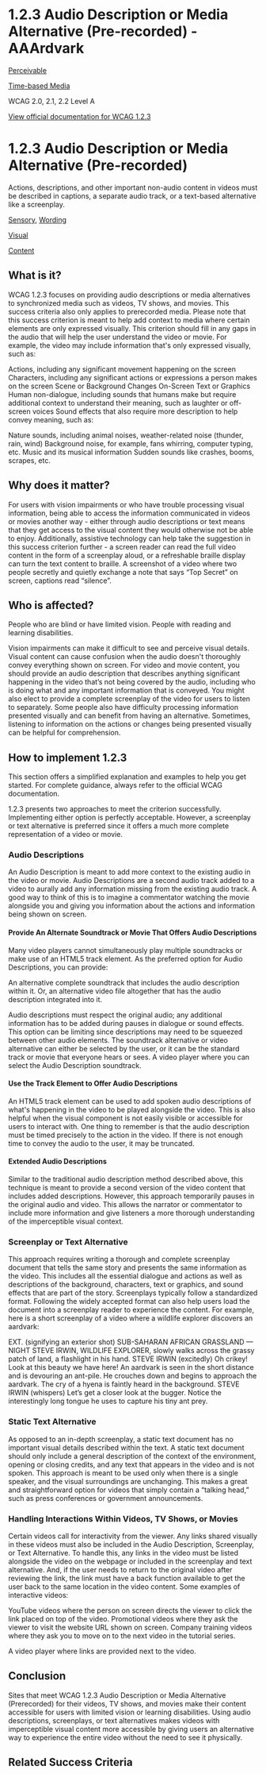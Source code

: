 # 1.2.3 Audio Description or Media Alternative (Pre-recorded) - AAArdvark

[Perceivable](https://aaardvarkaccessibility.com/wcag-principle/perceivable/)

[Time-based Media](https://aaardvarkaccessibility.com/wcag-guideline/time-based-media/)

WCAG 2.0, 2.1, 2.2
Level A

[View official documentation for WCAG 1.2.3](https://www.w3.org/WAI/WCAG22/Understanding/audio-description-or-media-alternative-prerecorded.html)

# 1.2.3 Audio Description or Media Alternative (Pre-recorded)

Actions, descriptions, and other important non-audio content in videos must be described in captions, a separate audio track, or a text-based alternative like a screenplay.

[Sensory](https://aaardvarkaccessibility.com/wcag-theme/sensory/), [Wording](https://aaardvarkaccessibility.com/wcag-theme/wording/) 

 

[Visual](https://aaardvarkaccessibility.com/wcag-disability/visual/) 

 

[Content](https://aaardvarkaccessibility.com/wcag-responsibility/content/) 

## What is it?

WCAG 1.2.3 focuses on providing audio descriptions or media alternatives to synchronized media such as videos, TV shows, and movies. This success criteria also only applies to prerecorded media.
Please note that this success criterion is meant to help add context to media where certain elements are only expressed visually. This criterion should fill in any gaps in the audio that will help the user understand the video or movie.
For example, the video may include information that's only expressed visually, such as:

Actions, including any significant movement happening on the screen
Characters, including any significant actions or expressions a person makes on the screen
Scene or Background Changes
On-Screen Text or Graphics
Human non-dialogue, including sounds that humans make but require additional context to understand their meaning, such as laughter or off-screen voices
Sound effects that also require more description to help convey meaning, such as:

Nature sounds, including animal noises, weather-related noise (thunder, rain, wind)
Background noise, for example, fans whirring, computer typing, etc.
Music and its musical information
Sudden sounds like crashes, booms, scrapes, etc.

## Why does it matter?

For users with vision impairments or who have trouble processing visual information, being able to access the information communicated in videos or movies another way - either through audio descriptions or text means that they get access to the visual content they would otherwise not be able to enjoy.
Additionally, assistive technology can help take the suggestion in this success criterion further - a screen reader can read the full video content in the form of a screenplay aloud, or a refreshable braille display can turn the text content to braille.
A screenshot of a video where two people secretly and quietly exchange a note that says “Top Secret” on screen, captions read “silence”.

## Who is affected?

People who are blind or have limited vision. People with reading and learning disabilities.

Vision impairments can make it difficult to see and perceive visual details. Visual content can cause confusion when the audio doesn't thoroughly convey everything shown on screen. For video and movie content, you should provide an audio description that describes anything significant happening in the video that&rsquo;s not being covered by the audio, including who is doing what and any important information that is conveyed. You might also elect to provide a complete screenplay of the video for users to listen to separately.
Some people also have difficulty processing information presented visually and can benefit from having an alternative. Sometimes, listening to information on the actions or changes being presented visually can be helpful for comprehension.

## How to implement 1.2.3

This section offers a simplified explanation and examples to help you get started. For complete guidance, always refer to the official WCAG documentation.

1.2.3 presents two approaches to meet the criterion successfully. Implementing either option is perfectly acceptable. However, a screenplay or text alternative is preferred since it offers a much more complete representation of a video or movie.
### Audio Descriptions

An Audio Description is meant to add more context to the existing audio in the video or movie. Audio Descriptions are a second audio track added to a video to aurally add any information missing from the existing audio track. A good way to think of this is to imagine a commentator watching the movie alongside you and giving you information about the actions and information being shown on screen.
#### Provide An Alternate Soundtrack or Movie That Offers Audio Descriptions

Many video players cannot simultaneously play multiple soundtracks or make use of an HTML5 track element. As the preferred option for Audio Descriptions, you can provide:

An alternative complete soundtrack that includes the audio description within it.
Or, an alternative video file altogether that has the audio description integrated into it.

Audio descriptions must respect the original audio; any additional information has to be added during pauses in dialogue or sound effects. This option can be limiting since descriptions may need to be squeezed between other audio elements.
The soundtrack alternative or video alternative can either be selected by the user, or it can be the standard track or movie that everyone hears or sees.
A video player where you can select the Audio Description soundtrack.
#### Use the Track Element to Offer Audio Descriptions

An HTML5 track element can be used to add spoken audio descriptions of what's happening in the video to be played alongside the video. This is also helpful when the visual component is not easily visible or accessible for users to interact with.
One thing to remember is that the audio description must be timed precisely to the action in the video. If there is not enough time to convey the audio to the user, it may be truncated.
#### Extended Audio Descriptions

Similar to the traditional audio description method described above, this technique is meant to provide a second version of the video content that includes added descriptions. However, this approach temporarily pauses in the original audio and video. This allows the narrator or commentator to include more information and give listeners a more thorough understanding of the imperceptible visual context.
### Screenplay or Text Alternative

This approach requires writing a thorough and complete screenplay document that tells the same story and presents the same information as the video. This includes all the essential dialogue and actions as well as descriptions of the background, characters, text or graphics, and sound effects that are part of the story.
Screenplays typically follow a standardized format. Following the widely accepted format can also help users load the document into a screenplay reader to experience the content.
For example, here is a short screenplay of a video where a wildlife explorer discovers an aardvark:

EXT. (signifying an exterior shot) SUB-SAHARAN AFRICAN GRASSLAND — NIGHT
STEVE IRWIN, WILDLIFE EXPLORER, slowly walks across the grassy patch of land, a flashlight in his hand.
STEVE IRWIN
(excitedly) Oh crikey! Look at this beauty we have here!
An aardvark is seen in the short distance and is devouring an ant-pile. He crouches down and begins to approach the aardvark. The cry of a hyena is faintly heard in the background.
STEVE IRWIN
(whispers) Let’s get a closer look at the bugger. Notice the interestingly long tongue he uses to capture his tiny ant prey.

### Static Text Alternative

As opposed to an in-depth screenplay, a static text document has no important visual details described within the text. A static text document should only include a general description of the context of the environment, opening or closing credits, and any text that appears in the video and is not spoken.
This approach is meant to be used only when there is a single speaker, and the visual surroundings are unchanging. This makes a great and straightforward option for videos that simply contain a “talking head,” such as press conferences or government announcements.
### Handling Interactions Within Videos, TV Shows, or Movies

Certain videos call for interactivity from the viewer. Any links shared visually in these videos must also be included in the Audio Description, Screenplay, or Text Alternative.
To handle this, any links in the video must be listed alongside the video on the webpage or included in the screenplay and text alternative. And, if the user needs to return to the original video after reviewing the link, the link must have a back function available to get the user back to the same location in the video content.
Some examples of interactive videos:

YouTube videos where the person on screen directs the viewer to click the link placed on top of the video.
Promotional videos where they ask the viewer to visit the website URL shown on screen.
Company training videos where they ask you to move on to the next video in the tutorial series.

A video player where links are provided next to the video.

## Conclusion

Sites that meet WCAG 1.2.3 Audio Description or Media Alternative (Prerecorded) for their videos, TV shows, and movies make their content accessible for users with limited vision or learning disabilities. Using audio descriptions, screenplays, or text alternatives makes videos with imperceptible visual content more accessible by giving users an alternative way to experience the entire video without the need to see it physically.

## Related Success Criteria

